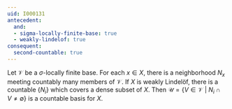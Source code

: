 ```yaml
---
uid: I000131
antecedent:
  and:
  - sigma-locally-finite-base: true
  - weakly-lindelof: true
consequent:
  second-countable: true
---
```

Let $\mathcal{V}$ be a $\sigma$-locally finite base. For each $x \in X$, there is a neighborhood $N_x$ meeting countably many members of $\mathcal{V}$. If $X$ is weakly Lindelöf, there is a countable $\{N_i\}$ which covers a dense subset of $X$. Then $\mathcal{U} = \{ V \in \mathcal{V}\ |\ N_i \cap V \neq \emptyset\}$ is a countable basis for $X$.

